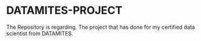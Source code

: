 # DATAMITES-PROJECT
The Repository is regarding. The project that has done for my certified data scientist from DATAMITES.
